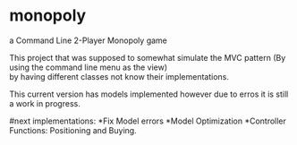 # monopoly
a Command Line 2-Player Monopoly game

This project that was supposed to somewhat simulate the MVC pattern (By using the command line menu as the view)  
by having different classes not know their implementations.

This current version has models implemented however due to erros it is still a work in progress.

#next implementations:
*Fix Model errors
*Model Optimization
*Controller Functions: Positioning and Buying.

